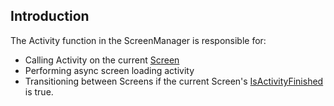 ## Introduction

The Activity function in the ScreenManager is responsible for:

-   Calling Activity on the current [Screen](/frb/docs/index.php?title=FlatRedBall.Screens.Screen "FlatRedBall.Screens.Screen")
-   Performing async screen loading activity
-   Transitioning between Screens if the current Screen's [IsActivityFinished](/frb/docs/index.php?title=FlatRedBall.Screens.Screen.IsActivityFinished "FlatRedBall.Screens.Screen.IsActivityFinished") is true.
